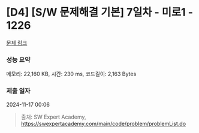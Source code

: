 # [D4] [S/W 문제해결 기본] 7일차 - 미로1 - 1226 

[문제 링크](https://swexpertacademy.com/main/code/problem/problemDetail.do?contestProbId=AV14vXUqAGMCFAYD) 

### 성능 요약

메모리: 22,160 KB, 시간: 230 ms, 코드길이: 2,163 Bytes

### 제출 일자

2024-11-17 00:06



> 출처: SW Expert Academy, https://swexpertacademy.com/main/code/problem/problemList.do